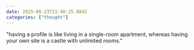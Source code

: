 ```yaml
---
date: 2025-08-23T21:40:15.084Z
categories: ["thought"]
---
```

"having a profile is like living in a single-room apartment, whereas having your own site is a castle with unlimited rooms."
